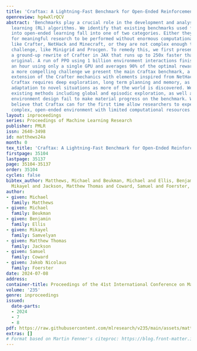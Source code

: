 ```yaml
---
title: 'Craftax: A Lightning-Fast Benchmark for Open-Ended Reinforcement Learning'
openreview: hg4wXlrQCV
abstract: 'Benchmarks play a crucial role in the development and analysis of reinforcement
  learning (RL) algorithms. We identify that existing benchmarks used for research
  into open-ended learning fall into one of two categories. Either they are too slow
  for meaningful research to be performed without enormous computational resources,
  like Crafter, NetHack and Minecraft, or they are not complex enough to pose a significant
  challenge, like Minigrid and Procgen. To remedy this, we first present Craftax-Classic:
  a ground-up rewrite of Crafter in JAX that runs up to 250x faster than the Python-native
  original. A run of PPO using 1 billion environment interactions finishes in under
  an hour using only a single GPU and averages 90% of the optimal reward. To provide
  a more compelling challenge we present the main Craftax benchmark, a significant
  extension of the Crafter mechanics with elements inspired from NetHack. Solving
  Craftax requires deep exploration, long term planning and memory, as well as continual
  adaptation to novel situations as more of the world is discovered. We show that
  existing methods including global and episodic exploration, as well as unsupervised
  environment design fail to make material progress on the benchmark. We therefore
  believe that Craftax can for the first time allow researchers to experiment in a
  complex, open-ended environment with limited computational resources.'
layout: inproceedings
series: Proceedings of Machine Learning Research
publisher: PMLR
issn: 2640-3498
id: matthews24a
month: 0
tex_title: 'Craftax: A Lightning-Fast Benchmark for Open-Ended Reinforcement Learning'
firstpage: 35104
lastpage: 35137
page: 35104-35137
order: 35104
cycles: false
bibtex_author: Matthews, Michael and Beukman, Michael and Ellis, Benjamin and Samvelyan,
  Mikayel and Jackson, Matthew Thomas and Coward, Samuel and Foerster, Jakob Nicolaus
author:
- given: Michael
  family: Matthews
- given: Michael
  family: Beukman
- given: Benjamin
  family: Ellis
- given: Mikayel
  family: Samvelyan
- given: Matthew Thomas
  family: Jackson
- given: Samuel
  family: Coward
- given: Jakob Nicolaus
  family: Foerster
date: 2024-07-08
address:
container-title: Proceedings of the 41st International Conference on Machine Learning
volume: '235'
genre: inproceedings
issued:
  date-parts:
  - 2024
  - 7
  - 8
pdf: https://raw.githubusercontent.com/mlresearch/v235/main/assets/matthews24a/matthews24a.pdf
extras: []
# Format based on Martin Fenner's citeproc: https://blog.front-matter.io/posts/citeproc-yaml-for-bibliographies/
---
```

